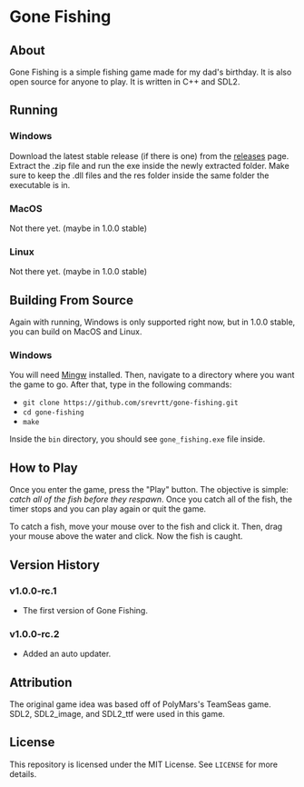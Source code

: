 # Gone Fishing

## **About**

Gone Fishing is a simple fishing game made for my dad's birthday. It is also open source for anyone to play. It is written in C++ and SDL2.

## **Running**

### **Windows**

Download the latest stable release (if there is one) from the [releases](https://github.com/srevrtt/gone-fishing/releases/) page. Extract the .zip file and run the exe inside the newly extracted folder. Make sure to keep the .dll files and the res folder inside the same folder the executable is in.

### **MacOS**

Not there yet. (maybe in 1.0.0 stable)

### **Linux**

Not there yet. (maybe in 1.0.0 stable)

## **Building From Source**

Again with running, Windows is only supported right now, but in 1.0.0 stable, you can build on MacOS and Linux.

### **Windows**

You will need [Mingw](https://www.mingw-w64.org/downloads/) installed. Then, navigate to a directory where you want the game to go. After that, type in the following commands:

- `git clone https://github.com/srevrtt/gone-fishing.git`
- `cd gone-fishing`
- `make`

Inside the `bin` directory, you should see `gone_fishing.exe` file inside.

## **How to Play**

Once you enter the game, press the "Play" button. The objective is simple: _catch all of the fish before they respawn_. Once you catch all of the fish, the timer stops and you can play again or quit the game.

To catch a fish, move your mouse over to the fish and click it. Then, drag your mouse above the water and click. Now the fish is caught.

## **Version History**

### **v1.0.0-rc.1**

- The first version of Gone Fishing.

### **v1.0.0-rc.2**

- Added an auto updater.

## **Attribution**

The original game idea was based off of PolyMars's TeamSeas game.
SDL2, SDL2_image, and SDL2_ttf were used in this game.

## **License**

This repository is licensed under the MIT License. See `LICENSE` for more details.
